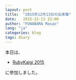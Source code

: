```yaml
---
layout: post
title:  "2015年12月13日の出来事"
date:   2015-12-13 22:00
author: "FUNABARA Masao"
lang: "ja"
categories: blog
tags: diary
---
```


本日は、

* [RubyKaigi 2015](http://rubykaigi.org/2015/schedule#dec13)

に参加しました。
